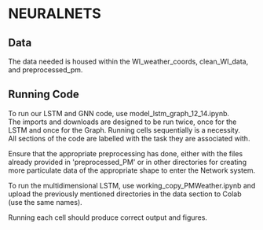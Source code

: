 # NEURALNETS
## Data
The data needed is housed within the WI_weather_coords, clean_WI_data, and preprocessed_pm.
## Running Code
To run our LSTM and GNN code, use model_lstm_graph_12_14.ipynb.  
The imports and downloads are designed to be run twice, once for the LSTM and once for the Graph. Running cells sequentially is a necessity.  
All sections of the code are labelled with the task they are associated with.

Ensure that the appropriate preprocessing has done, either with the files already provided in 'preprocessed_PM' or in other directories for creating more particulate data of the appropriate shape to enter the Network system. 

To run the multidimensional LSTM, use working_copy_PMWeather.ipynb and upload the previously mentioned directories in the data section to Colab (use the same names).  

Running each cell should produce correct output and figures.
